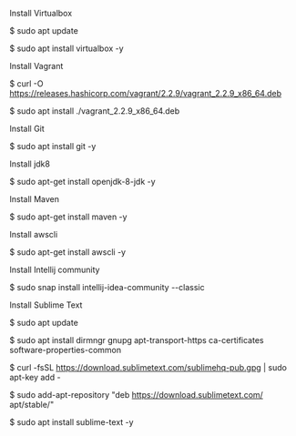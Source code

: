 Install Virtualbox

$ sudo apt update

$ sudo apt install virtualbox -y





Install Vagrant

$ curl -O https://releases.hashicorp.com/vagrant/2.2.9/vagrant_2.2.9_x86_64.deb

$ sudo apt install ./vagrant_2.2.9_x86_64.deb



Install Git

$ sudo apt install git -y





Install jdk8

$ sudo apt-get install openjdk-8-jdk -y





Install Maven

$ sudo apt-get install maven -y



Install awscli

$ sudo apt-get install awscli -y







Install Intellij community

$ sudo snap install intellij-idea-community --classic



Install Sublime Text

$ sudo apt update

$ sudo apt install dirmngr gnupg apt-transport-https ca-certificates software-properties-common

$ curl -fsSL https://download.sublimetext.com/sublimehq-pub.gpg | sudo apt-key add -

$ sudo add-apt-repository "deb https://download.sublimetext.com/ apt/stable/"

$ sudo apt install sublime-text -y
